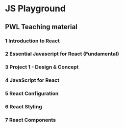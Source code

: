 # JS Playground

## PWL Teaching material

### 1 Introduction to React
### 2 Essential Javascript for React (Fundamental)
### 3 Project 1 - Design & Concept
### 4 JavaScript for React
### 5 React Configuration
### 6 React Styling
### 7 React Components
